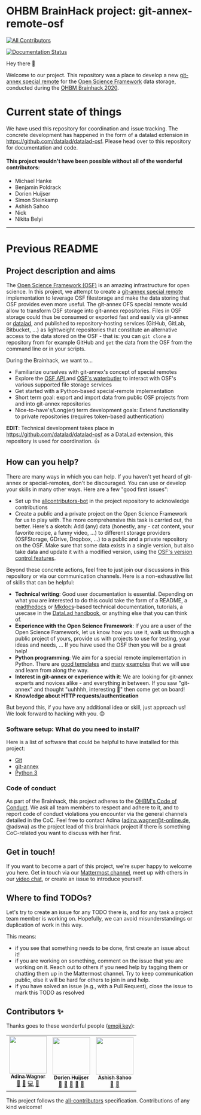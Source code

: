 # OHBM BrainHack project: git-annex-remote-osf
<!-- ALL-CONTRIBUTORS-BADGE:START - Do not remove or modify this section -->
[![All Contributors](https://img.shields.io/badge/all_contributors-3-orange.svg?style=flat-square)](#contributors-)
<!-- ALL-CONTRIBUTORS-BADGE:END -->
[![Documentation Status](https://readthedocs.org/projects/datalad-osf/badge/?version=latest)](http://docs.datalad.org/projects/osf/en/latest/?badge=latest)

Hey there :wave:

Welcome to our project. This repository was a place to develop a new [git-annex special remote](https://git-annex.branchable.com/special_remotes/) for the [Open Science Framework](https://osf.io/) data storage, conducted during the [OHBM Brainhack 2020](https://github.com/ohbm/hackathon2020/issues/156).

# Current state of things

We have used this repository for coordination and issue tracking.
The concrete development has happened in the form of a datalad extension in https://github.com/datalad/datalad-osf. Please head over to this repository for documentation and code.

#### This project wouldn't have been possible without all of the wonderful contributors:
- Michael Hanke
- Benjamin Poldrack
- Dorien Huijser
- Simon Steinkamp
- Ashish Sahoo
- Nick
- Nikita Belyi

-----------------------------------------------------------------------------------------------------------------------

# Previous README
## Project description and aims

The [Open Science Framework (OSF)](https://osf.io/) is an amazing infrastructure for open science. In this project, we attempt to create a [git-annex special remote](https://git-annex.branchable.com/special_remotes/) implementation to leverage OSF filestorage and make the data storing that OSF provides even more useful. The git-annex OFS special remote would allow to transform OSF storage into git-annex repositories. Files in OSF storage could thus be consumed or exported fast and easily via git-annex or [datalad](https://github.com/datalad/datalad), and published to repository-hosting services (GitHub, GitLab, Bitbucket, ...) as lightweight repositories that constitute an alternative access to the data stored on the OSF - that is: you can ``git clone`` a repository from for example GitHub and ``get`` the data from the OSF from the command line or in your scripts.

During the Brainhack, we want to...
- Familiarize ourselves with git-annex's concept of special remotes
- Explore the [OSF API ](https://developer.osf.io/#tag/Introduction) and [OSF's waterbutler](https://github.com/CenterForOpenScience/waterbutler) to interact with OSF's various supported file storage services
- Get started with a Python-based special-remote implementation
- Short term goal: export and import data from public OSF projects from and into git-annex repositories
- Nice-to-have's/Long(er) term development goals: Extend functionality to private repositories (requires token-based authentication)

**EDIT**: Technical development takes place in https://github.com/datalad/datalad-osf as a DataLad extension, this repository is used for coordination. :+1:


## How can you help?

There are many ways in which you can help. If you haven't yet heard of git-annex or special-remotes, don't be discouraged. You can use or develop your skills in many other ways. Here are a few "good first issues":

- Set up the [allcontributors-bot](https://allcontributors.org/) in the project repository to acknowledge contributions
- Create a public and a private project on the Open Science Framework for us to play with. The more comprehensive this task is carried out, the better. Here's a sketch: Add (any) data (honestly, any - cat content, your favorite recipe, a funny video, ...) to different storage providers (OSFStorage, GDrive, Dropbox, ...) to a public and a private repository on the OSF. Make sure that some data exists in a single version, but also take data and update it with a modified version, using the [OSF's version control features](https://help.osf.io/hc/en-us/articles/360019738694-file-revisions-and-version-control).

Beyond these concrete actions, feel free to just join our discussions in this repository or via our communication channels. Here is a non-exhaustive list of skills that can be helpful:

- **Technical writing**: Good user documentation is essential. Depending on what you are interested to do this could take the form of a README, a [readthedocs](https://readthedocs.org/) or [Mkdocs](https://www.mkdocs.org/)-based technical documentation, tutorials, a usecase in the [DataLad handbook](http://handbook.datalad.org/en/latest/), or anything else that you can think of.
- **Experience with the Open Science Framework**: If you are a user of the Open Science Framework, let us know how you use it, walk us through a public project of yours, provide us with projects to use for testing, your ideas and needs,  ... If you have used the OSF then you will be a great help!
- **Python programming**: We aim for a special remote implementation in Python. There are [good templates](https://github.com/Lykos153/AnnexRemote) and [many](https://github.com/CONP-PCNO/git-annex-remote-globus) [examples](https://github.com/Lykos153/git-annex-remote-googledrive) that we will use and learn from along the way.
- **Interest in git-annex or experience with it**: We are looking for git-annex experts and novices alike - and everything in between. If you saw "git-annex" and thought "uuhhhh, interesting :thinking:" then come get on board!
- **Knowledge about HTTP requests/authentication**

But beyond this, if you have any additional idea or skill, just approach us! We look forward to hacking with you. :blush:


### Software setup: What do you need to install?

Here is a list of software that could be helpful to have installed for this project:
- [Git](https://git-scm.com/)
- [git-annex](https://git-annex.branchable.com/install/)
- [Python 3](https://www.python.org/downloads/)


### Code of conduct

As part of the Brainhack, this project adheres to the [OHBM's Code of Conduct](https://ohbm.github.io/hackathon2020/coc/). We ask all team members to respect and adhere to it, and to report code of conduct violations you encounter via the general channels detailed in the CoC. Feel free to contact Adina (adina.wagner@t-online.de, @adswa) as the project lead of this brainhack project if there is something CoC-related you want to discuss with her first.

## Get in touch!

If you want to become a part of this project, we're super happy to welcome you here. Get in touch via our [Mattermost channel](https://mattermost.brainhack.org/brainhack/channels/git-annex-osf), meet up with others in our [video chat](https://meet.jit.si/hbm-git-annex-osf), or create an issue to introduce yourself.

## Where to find TODOs?

Let's try to create an issue for any TODO there is, and for any task a project team member is working on. Hopefully, we can avoid misunderstandings or duplication of work in this way.

This means:
- if you see that something needs to be done, first create an issue about it!
- if you are working on something, comment on the issue that you are working on it. Reach out to others if you need help by tagging them or chatting them up in the Mattermost channel. Try to keep communication public, else it will be hard for others to join in and help.
- if you have solved an issue (e.g., with a Pull Request), close the issue to mark this TODO as resolved



## Contributors ✨

Thanks goes to these wonderful people ([emoji key](https://allcontributors.org/docs/en/emoji-key)):

<!-- ALL-CONTRIBUTORS-LIST:START - Do not remove or modify this section -->
<!-- prettier-ignore-start -->
<!-- markdownlint-disable -->
<table>
  <tr>
    <td align="center"><a href="http://www.adina-wagner.com"><img src="https://avatars1.githubusercontent.com/u/29738718?v=4" width="100px;" alt=""/><br /><sub><b>Adina Wagner</b></sub></a><br /><a href="#projectManagement-adswa" title="Project Management">📆</a> <a href="#maintenance-adswa" title="Maintenance">🚧</a> <a href="https://github.com/adswa/git-annex-remote-osf/commits?author=adswa" title="Code">💻</a> <a href="https://github.com/adswa/git-annex-remote-osf/commits?author=adswa" title="Documentation">📖</a></td>
    <td align="center"><a href="https://github.com/DorienHuijser"><img src="https://avatars1.githubusercontent.com/u/58177697?v=4" width="100px;" alt=""/><br /><sub><b>Dorien Huijser</b></sub></a><br /><a href="https://github.com/adswa/git-annex-remote-osf/commits?author=DorienHuijser" title="Documentation">📖</a> <a href="#projectManagement-DorienHuijser" title="Project Management">📆</a> <a href="#ideas-DorienHuijser" title="Ideas, Planning, & Feedback">🤔</a> <a href="#userTesting-DorienHuijser" title="User Testing">📓</a> <a href="#maintenance-DorienHuijser" title="Maintenance">🚧</a></td>
    <td align="center"><a href="https://github.com/TheDragon246"><img src="https://avatars2.githubusercontent.com/u/63247401?v=4" width="100px;" alt=""/><br /><sub><b>Ashish Sahoo</b></sub></a><br /><a href="https://github.com/adswa/git-annex-remote-osf/commits?author=TheDragon246" title="Documentation">📖</a> <a href="#maintenance-TheDragon246" title="Maintenance">🚧</a></td>
  </tr>
</table>

<!-- markdownlint-enable -->
<!-- prettier-ignore-end -->
<!-- ALL-CONTRIBUTORS-LIST:END -->

This project follows the [all-contributors](https://github.com/all-contributors/all-contributors) specification. Contributions of any kind welcome!
